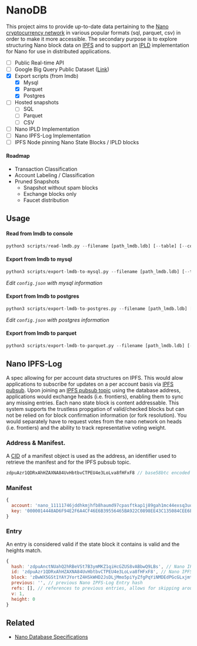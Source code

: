 # NanoDB

This project aims to provide up-to-date data pertaining to the [Nano cryptocurrency network](https://github.com/nanocurrency/nano-node) in various popular formats (sql, parquet, csv) in order to make it more accessible. The secondary purpose is to explore structuring Nano block data on [IPFS](https://github.com/ipfs/go-ipfs) and to support an [IPLD](https://github.com/ipld/specs) implementation for Nano for use in distributed applications.

- [ ] Public Real-time API
- [ ] Google Big Query Public Dataset ([Link](https://console.cloud.google.com/bigquery?project=nano-node-310304&page=project))
- [x] Export scripts (from lmdb)
  - [x] Mysql
  - [x] Parquet
  - [x] Postgres
- [ ] Hosted snapshots
  - [ ] SQL
  - [ ] Parquet
  - [ ] CSV
- [ ] Nano IPLD Implementation
- [ ] Nano IPFS-Log Implementation
- [ ] IPFS Node pinning Nano State Blocks / IPLD blocks

#### Roadmap

- Transaction Classification
- Account Labeling / Classification
- Pruned Snapshots
  - Snapshot without spam blocks
  - Exchange blocks only
  - Faucet distribution

## Usage

#### Read from lmdb to console

```py
python3 scripts/read-lmdb.py --filename [path_lmdb.ldb] [--table] [--count]
```

#### Export from lmdb to mysql

```py
python3 scripts/export-lmdb-to-mysql.py --filename [path_lmdb.ldb] [--table] [--count]
```

_Edit `config.json` with mysql information_

#### Export from lmdb to postgres

```py
python3 scripts/export-lmdb-to-postgres.py --filename [path_lmdb.ldb] [--table] [--count]
```

_Edit `config.json` with postgres information_

#### Export from lmdb to parquet

```py
python3 scripts/export-lmdb-to-parquet.py --filename [path_lmdb.ldb] [--table] [--count]
```

## Nano IPFS-Log

A spec allowing for per account data structures on IPFS. This would alow applications to subscribe for updates on a per account basis via [IPFS pubsub](https://docs.libp2p.io/concepts/publish-subscribe/). Upon joining an [IPFS pubsub topic](https://docs.libp2p.io/concepts/publish-subscribe/) using the database address, applications would exchange heads (i.e. frontiers), enabling them to sync any missing entries. Each nano state block is content addressable. This system supports the trustless propgation of valid/checked blocks but can not be relied on for block confirmation information (or fork resolution). You would separately have to request votes from the nano network on heads (i.e. frontiers) and the ability to track representative voting weight.

### Address & Manifest.

A [CID](https://github.com/multiformats/cid) of a manifest object is used as the address, an identifier used to retrieve the manifest and for the IPFS pubsub topic.

```js
zdpuAzr1QDRxAhHZAXNA84UvHbtbvCTPEU4e3LoLva8fHFxF8 // base58btc encoded CID of manifest
```

### Manifest

```js
{
  account: 'nano_11111746jddhkmjhfb8haumd97cpasftkap1j89gah1mc44exsq3uohbkw95',
  key: '0000014448AD6F94E2F6A4CF46E6B39556465BA922C0898EE43C135084CEE6E1'
}
```

### Entry

An entry is considered valid if the state block it contains is valid and the heights match.

```js
{
  hash: 'zdpuAnctNUahQ2hRBeVSt7B3ymMKZ1qiHcGZUS8vABbwQ9LBs', // Nano IPFS-Log Entry hash
  id: 'zdpuAzr1QDRxAhHZAXNA84UvHbtbvCTPEU4e3LoLva8fHFxF8', // Nano IPFS-Log Address
  block: 'zBwWX5GSt1YAYJYortZ4HSkWHD2JsDLjMmo5piYyZfgPqYiNMDEdPGcGLxjmt6nhmPApErDew6eVBdGECYtF6W73kZ1dk', // IPFS hash of Nano State Block
  previous: '', // previous Nano IPFS-Log Entry hash
  refs: [], // references to previous entries, allows for skipping around and faster sync (using Nano IPFS-Log Entry hash)
  v: 1,
  height: 0
}
```

## Related

- [Nano Database Specifications](https://github.com/nanocurrency/nanodb-specification)
